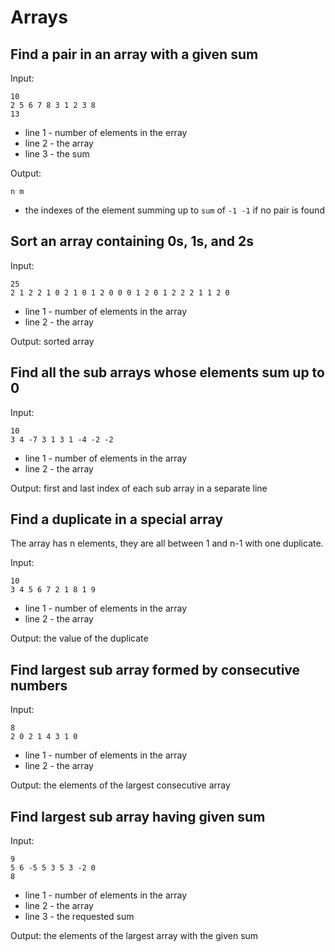 
Arrays
======

Find a pair in an array with a given sum
----------------------------------------

Input:

    10
    2 5 6 7 8 3 1 2 3 8
    13

 * line 1 - number of elements in the erray
 * line 2 - the array
 * line 3 - the sum

Output:

    n m

 * the indexes of the element summing up to `sum` of `-1 -1` if no pair is found

Sort an array containing 0s, 1s, and 2s
---------------------------------------

Input:

    25
    2 1 2 2 1 0 2 1 0 1 2 0 0 0 1 2 0 1 2 2 2 1 1 2 0

 * line 1 - number of elements in the array
 * line 2 - the array

Output: sorted array

Find all the sub arrays whose elements sum up to 0
--------------------------------------------------

Input:

    10
    3 4 -7 3 1 3 1 -4 -2 -2

 * line 1 - number of elements in the array
 * line 2 - the array

Output: first and last index of each sub array in a separate line

Find a duplicate in a special array
-----------------------------------

The array has n elements, they are all between 1 and n-1 with one duplicate.

Input:

    10
    3 4 5 6 7 2 1 8 1 9

 * line 1 - number of elements in the array
 * line 2 - the array

Output: the value of the duplicate

Find largest sub array formed by consecutive numbers
----------------------------------------------------

Input:

    8
    2 0 2 1 4 3 1 0

 * line 1 - number of elements in the array
 * line 2 - the array

Output: the elements of the largest consecutive array

Find largest sub array having given sum
---------------------------------------

Input:

    9
    5 6 -5 5 3 5 3 -2 0
    8

 * line 1 - number of elements in the array
 * line 2 - the array
 * line 3 - the requested sum

Output: the elements of the largest array with the given sum
